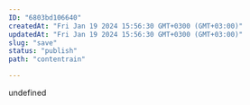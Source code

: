 ```yaml
---
ID: "6803bd106640"
createdAt: "Fri Jan 19 2024 15:56:30 GMT+0300 (GMT+03:00)"
updatedAt: "Fri Jan 19 2024 15:56:30 GMT+0300 (GMT+03:00)"
slug: "save"
status: "publish"
path: "contentrain"

---
```

undefined